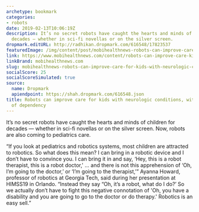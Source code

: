 ```yaml
---
archetype: bookmark
categories:
- robots
date: 2019-02-13T10:06:19Z
description: It’s no secret robots have caught the hearts and minds of children for
  decades — whether in sci-fi novellas or on the silver screen.
dropmark.editURL: http://radhikan.dropmark.com/616548/17823537
featuredImage: /img/content/post/mobihealthnews-robots-can-improve-care-for-kids-with-neurologic-conditions-with-some-risk-of-dependency.jpg
link: https://www.mobihealthnews.com/content/robots-can-improve-care-kids-neurologic-conditions-%E2%80%94-some-risk-dependency
linkBrand: mobihealthnews.com
slug: mobihealthnews-robots-can-improve-care-for-kids-with-neurologic-conditions-with-some-risk-of-dependency
socialScore: 25
socialScoreSimulated: true
source:
  name: Dropmark
  apiendpoint: https://shah.dropmark.com/616548.json
title: Robots can improve care for kids with neurologic conditions, with some risk
  of dependency
---
```

It’s no secret robots have caught the hearts and minds of children for decades — whether in sci-fi novellas or on the silver screen. Now, robots are also coming to pediatrics care. 

“If you look at pediatrics and robotics systems, most children are attracted to robotics. So what does this mean? I can bring in a robotic device and I don’t have to convince you. I can bring it in and say, ‘Hey, this is a robot therapist, this is a robot doctor,' ... and there is not this apprehension of ‘Oh, I’m going to the doctor,’ or ‘I’m going to the therapist,’” Ayanna Howard, professor of robotics at Georgia Tech, said during her presentation at HIMSS19 in Orlando. “Instead they say “Oh, it’s a robot, what do I do?’ So we actually don’t have to fight this negative connotation of 'Oh, you have a disability and you are going to go to the doctor or do therapy.' Robotics is an easy sell.”

